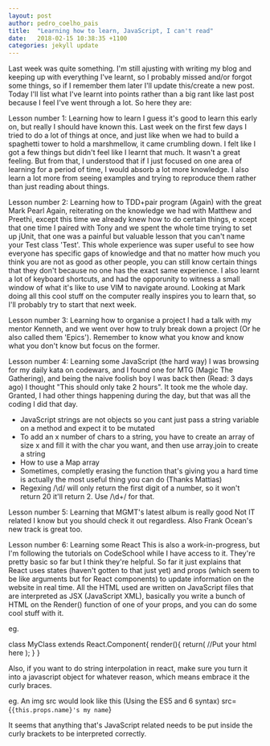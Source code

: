 ```yaml
---
layout: post
author: pedro_coelho_pais
title:  "Learning how to learn, JavaScript, I can't read"
date:   2018-02-15 10:38:35 +1100
categories: jekyll update
---
```

Last week was quite something. I'm still ajusting with writing my blog and keeping up with everything I've learnt, so I probably missed
and/or forgot some things, so if I remember them later I'll update this/create a new post. Today I'll list what I've learnt into points
rather than a big rant like last post because I feel I've went through a lot. So here they are:

Lesson number 1: Learning how to learn
I guess it's good to learn this early on, but really I should have known this. Last week on the first few days I tried to do a lot of
things at once, and just like when we had to build a spaghetti tower to hold a marshmellow, it came crumbling down. I felt like
I got a few things but didn't feel like I learnt that much. It wasn't a great feeling. But from that, I understood that if I just focused
on one area of learning for a period of time, I would absorb a lot more knowledge. I also learn a lot more from seeing examples and trying to
reproduce them rather than just reading about things. 

Lesson number 2: Learning how to TDD+pair program (Again) with the great Mark Pearl
Again, reiterating on the knowledge we had with Matthew and Preethi, except this time we already knew how to do certain things, e
xcept that one time I paired with Tony and we spent the whole time trying to set up jUnit, that one was a painful but 
valuable lesson that you can't name your Test class 'Test'. This whole experience was super useful to see how everyone has specific gaps
of knowledge and that no matter how much you think you are not as good as other people, you can still know certain things that they
don't because no one has the exact same experience. I also learnt a lot of keyboard shortcuts, and had the opporunity to witness
a small window of what it's like to use VIM to navigate around. Looking at Mark doing all this cool stuff on the computer really
inspires you to learn that, so I'll probably try to start that next week.

Lesson number 3: Learning how to organise a project
I had a talk with my mentor Kenneth, and we went over how to truly break down a project (Or he also called them 'Epics'). Remember to know what you know
and know what you don't know but focus on the former.


Lesson number 4: Learning some JavaScript (the hard way)
I was browsing for my daily kata on codewars, and I found one for MTG (Magic The Gathering), and being the naive foolish boy I was
back then (Read: 3 days ago) I thought "This should only take 2 hours". It took me the whole day. Granted, I had other things happening
during the day, but that was all the coding I did that day. 

<ul>
<li>JavaScript strings are not objects so you cant just pass a string variable on a method and expect it to be mutated</li>
<li>To add an x number of chars to a string, you have to create an array of size x and fill it with the char you want, and then use array.join to create a string</li>
<li>How to use a Map array</li>
<li>Sometimes, completly erasing the function that's giving you a hard time is actually the most useful thing you can do (Thanks Mattias)</li>
<li>Regexing /\d/ will only return the first digit of a number, so it won't return 20 it'll return 2. Use /\d+/ for that.</li>
</ul>

Lesson number 5: Learning that MGMT's latest album is really good
Not IT related I know but you should check it out regardless. Also Frank Ocean's new track is great too.

Lesson number 6: Learning some React
This is also a work-in-progress, but I'm following the tutorials on CodeSchool while I have access to it. They're pretty basic
so far but I think they're helpful. So far it just explains that React uses states (haven't gotten to that just yet) and props (which seem 
to be like arguments but for React components) to update information on the website in real time. All the HTML used are written on JavaScript files
 that are interpreted as JSX (JavaScript XML), basically you write a bunch of HTML on the Render() function of one of your props, and you can do some cool stuff with it.
 
 eg.
 
 class MyClass extends React.Component{
  render(){ 
    return(
      //Put your html here
    );
  } 
 }
 
 
Also, if you want to do string interpolation in react, make sure you turn it into a javascript object for whatever reason, which means
embrace it the curly braces.

eg.
An img src would look like this (Using the ES5 and 6 syntax)
src={`{this.props.name}'s my name`}

It seems that anything that's JavaScript related needs to be put inside the curly brackets to be interpreted correctly.
